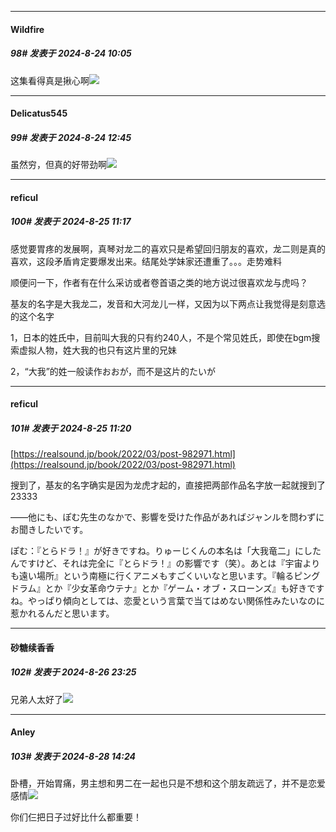 ﻿
*****

####  Wildfire  
##### 98#       发表于 2024-8-24 10:05

这集看得真是揪心啊<img src="https://static.saraba1st.com/image/smiley/face2017/211.gif" referrerpolicy="no-referrer">


*****

####  Delicatus545  
##### 99#       发表于 2024-8-24 12:45

虽然穷，但真的好带劲啊<img src="https://static.saraba1st.com/image/smiley/face2017/069.png" referrerpolicy="no-referrer">


*****

####  reficul  
##### 100#       发表于 2024-8-25 11:17

感觉要胃疼的发展啊，真琴对龙二的喜欢只是希望回归朋友的喜欢，龙二则是真的喜欢，这段矛盾肯定要爆发出来。结尾处学妹家还遭重了。。。走势难料

顺便问一下，作者有在什么采访或者卷首语之类的地方说过很喜欢龙与虎吗？

基友的名字是大我龙二，发音和大河龙儿一样，又因为以下两点让我觉得是刻意选的这个名字

1，日本的姓氏中，目前叫大我的只有约240人，不是个常见姓氏，即使在bgm搜索虚拟人物，姓大我的也只有这片里的兄妹

2，“大我”的姓一般读作おおが，而不是这片的たいが


*****

####  reficul  
##### 101#       发表于 2024-8-25 11:20

[https://realsound.jp/book/2022/03/post-982971.html](https://realsound.jp/book/2022/03/post-982971.html)

搜到了，基友的名字确实是因为龙虎才起的，直接把两部作品名字放一起就搜到了23333

――他にも、ぽむ先生のなかで、影響を受けた作品があればジャンルを問わずにお聞きしたいです。

ぽむ：『とらドラ！』が好きですね。りゅーじくんの本名は「大我竜二」にしたんですけど、それは完全に『とらドラ！』の影響です（笑）。あとは『宇宙よりも遠い場所』という南極に行くアニメもすごくいいなと思います。『輪るピングドラム』とか『少女革命ウテナ』とか『ゲーム・オブ・スローンズ』も好きですね。やっぱり傾向としては、恋愛という言葉で当てはめない関係性みたいなのに惹かれるんだと思います。


*****

####  砂糖续香香  
##### 102#       发表于 2024-8-26 23:25

兄弟人太好了<img src="https://static.saraba1st.com/image/smiley/face2017/138.png" referrerpolicy="no-referrer">


*****

####  Anley  
##### 103#       发表于 2024-8-28 14:24

卧槽，开始胃痛，男主想和男二在一起也只是不想和这个朋友疏远了，并不是恋爱感情<img src="https://static.saraba1st.com/image/smiley/face2017/009.gif" referrerpolicy="no-referrer">

你们仨把日子过好比什么都重要！

